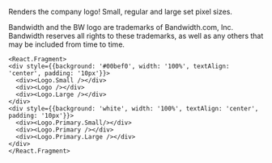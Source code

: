 Renders the company logo! Small, regular and large set pixel sizes.

Bandwidth and the BW logo are trademarks of Bandwidth.com, Inc.  Bandwidth reserves all rights to these trademarks, as well as any others that may be included from time to time.


```
<React.Fragment>
<div style={{background: '#00bef0', width: '100%', textAlign: 'center', padding: '10px'}}>
  <div><Logo.Small /></div>
  <div><Logo /></div>
  <div><Logo.Large /></div>
</div>
<div style={{background: 'white', width: '100%', textAlign: 'center', padding: '10px'}}>
  <div><Logo.Primary.Small/></div>
  <div><Logo.Primary /></div>
  <div><Logo.Primary.Large /></div>
</div>
</React.Fragment>
```
